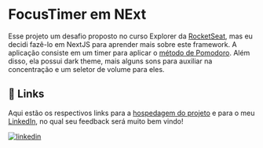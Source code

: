 
#  FocusTimer em NExt
Esse projeto um desafio proposto no curso Explorer da [RocketSeat](https://app.rocketseat.com.br/), mas eu decidi fazê-lo em NextJS para aprender mais sobre este framework. A aplicação consiste em um timer para aplicar o [método de Pomodoro](https://brasilescola.uol.com.br/dicas-de-estudo/tecnica-pomodoro-que-e-e-como-funciona.htm). Além disso, ela possui dark theme, mais alguns sons para auxiliar na concentração e um seletor de volume para eles.


## 🔗 Links

Aqui estão os respectivos links para a [hospedagem do projeto](https://focustimer2point0.netlify.app/) e para o meu [LinkedIn](https://www.linkedin.com/in/gabrielzleonardo/), no qual seu feedback será muito bem vindo!

[![linkedin](https://img.shields.io/badge/linkedin-0A66C2?style=for-the-badge&logo=linkedin&logoColor=white)](https://www.linkedin.com/in/gabrielzleonardo/)
